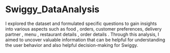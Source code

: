 # Swiggy_DataAnalysis
I explored the dataset and formulated specific questions to gain insights into various aspects such as food , orders, customer preferences, delivery partner , menu , restaurant details , order details . Through this analysis, I aimed to uncover valuable information that can be helpful for understanding the user behavior and also helpful decision-making for Swiggy.
